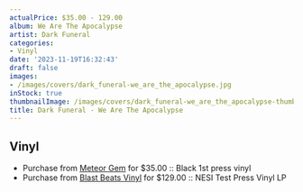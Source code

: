 ```yaml
---
actualPrice: $35.00 - 129.00
album: We Are The Apocalypse
artist: Dark Funeral
categories:
- Vinyl
date: '2023-11-19T16:32:43'
draft: false
images:
- /images/covers/dark_funeral-we_are_the_apocalypse.jpg
inStock: true
thumbnailImage: /images/covers/dark_funeral-we_are_the_apocalypse-thumb.jpg
title: Dark Funeral - We Are The Apocalypse
---
```


## Vinyl
* Purchase from [Meteor Gem](https://meteor-gem.com/products/dark-funeral-we-are-the-apocalypse-lp) for $35.00 :: Black 1st press vinyl
* Purchase from [Blast Beats Vinyl](https://blastbeatsvinyl.com/products/test-pressing-dark-funeral-we-are-the-apocalypse-nesi-test-press-vinyl-lp) for $129.00 :: NESI Test Press Vinyl LP

